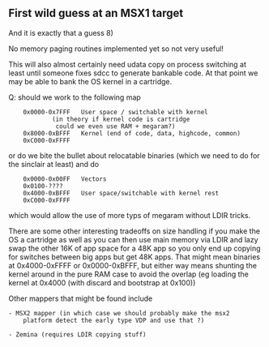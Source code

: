 First wild guess at an MSX1 target
---

And it is exactly that a guess 8)


No memory paging routines implemented yet so not very useful!


This will also almost certainly need udata copy on process switching at
least until someone fixes sdcc to generate bankable code. At that point we
may be able to bank the OS kernel in a cartridge.


Q: should we work to the following map

```
	0x0000-0x7FFF	User space / switchable with kernel
			(in theory if kernel code is cartridge
			 could we even use RAM + megaram?)
	0x8000-0xBFFF	Kernel (end of code, data, highcode, common)
	0xC000-0xFFFF
```

or do we bite the bullet about relocatable binaries (which we need to do
for the sinclair at least) and do

```
	0x0000-0x00FF	Vectors
	0x0100-????
	0x4000-0xBFFF	User space/switchable with kernel rest
	0xC000-0xFFFF
``` 

which would allow the use of more typs of megaram without LDIR tricks.

There are some other interesting tradeoffs on size handling if you make the
OS a cartridge as well as you can then use main memory via LDIR and lazy swap
the other 16K of app space for a 48K app so you only end up copying for
switches between big apps but get 48K apps. That might mean binaries at
0x4000-0xFFFF or 0x0000-0xBFFF, but either way means shunting the kernel
around in the pure RAM case to avoid the overlap (eg loading the kernel
at 0x4000 (with discard and bootstrap at 0x100))


Other mappers that might be found include

	- MSX2 mapper (in which case we should probably make the msx2
		platform detect the early type VDP and use that ?)

	- Zemina (requires LDIR copying stuff)
